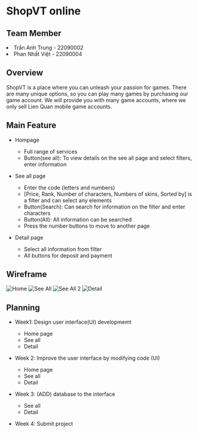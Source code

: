 <h1>ShopVT online</h1> 

<h2>Team Member</h2>
<li>Trần Anh Trung - 22090002</li>
<li>Phan Nhất Việt - 22090004</li>

<h2>Overview</h2>
ShopVT is a place where you can unleash your passion for games. There are many unique options, so you can play many games by purchasing our game account. We will provide you with many game accounts, where we only sell Lien Quan mobile game accounts.

<h2>Main Feature</h2>
  <ul>
    <li>Hompage</li>
    <ul>
      <li>Full range of services</li> 
      <li>Button(see all): To view details on the see all page and select filters, enter information</li>
    </ul>
  </ul>
  
<ul>
  <li>See all page</li>
  <ul>
    <li>Enter the code (letters and numbers)</li>
    <li>[Price, Rank, Number of characters, Numbers of skins, Sorted by] is a filter and can select any elements</li>
    <li>Button(Search): Can search for information on the filter and enter characters</li>
    <li>Button(All): All information can be searched</li>
    <li>Press the number buttons to move to another page</li>
  </ul>
</ul>

<ul>
  <li>Detail page</li>
  <ul>
    <li>Select all information from filter</li>
    <li>All buttons for deposit and payment</li>
  </ul>
</ul>

<h2>Wireframe</h2>

![Home](https://github.com/nhatvietax/shopvt.com/assets/163091302/7126009e-cf99-42aa-9eae-db8bf4717c3e)
![See All](https://github.com/nhatvietax/shopvt.com/assets/163091302/abc6247d-bf4e-473b-83db-f8d836436c6d)
![See All 2](https://github.com/nhatvietax/shopvt.com/assets/163091302/f1914a80-fcc9-4098-b936-9122328153ea)
![Detail](https://github.com/nhatvietax/shopvt.com/assets/163091302/a2d46f8e-168f-4327-a44f-e1406067c8e0)

<h2>Planning</h2>
<ul>
  <li>Week1: Design user interface(UI) developmemt</li>
  <ul>
    <li>Home page</li>
    <li>See all</li>
    <li>Detail</li>
  </ul>
</ul>
<uL>
  <li>Week 2: Improve the user interface by modifying code (UI)</li>
  <ul>
    <li>Home page</li>
    <li>See all</li>
    <li>Detail</li>
  </ul>
</uL>
<ul>
  <li>Week 3: (ADD) database to the interface</li>
  <ul>
    <li>See all</li>
    <li>Detail</li>
  </ul>
</ul>
<ul>
  <li>Week 4: Submit project</li>
</ul>
